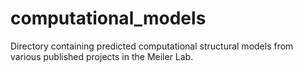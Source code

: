 # computational_models
Directory containing predicted computational structural models from various published projects in the Meiler Lab.
